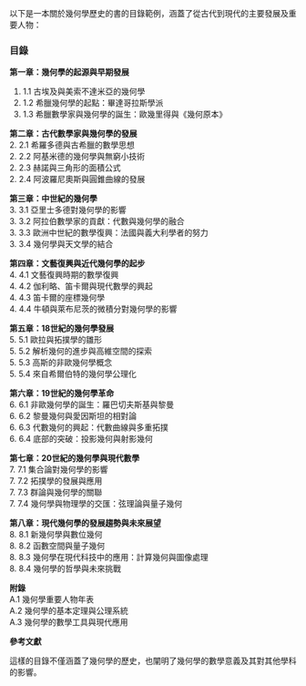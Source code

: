 以下是一本關於幾何學歷史的書的目錄範例，涵蓋了從古代到現代的主要發展及重要人物：

### 目錄

**第一章：幾何學的起源與早期發展**  
1. 1.1 古埃及與美索不達米亞的幾何學  
1. 1.2 希臘幾何學的起點：畢達哥拉斯學派  
1. 1.3 希臘數學家與幾何學的誕生：歐幾里得與《幾何原本》

**第二章：古代數學家與幾何學的發展**  
2. 2.1 希羅多德與古希臘的數學思想  
2. 2.2 阿基米德的幾何學與無窮小技術  
2. 2.3 赫諾與三角形的面積公式  
2. 2.4 阿波羅尼奧斯與圓錐曲線的發展

**第三章：中世紀的幾何學**  
3. 3.1 亞里士多德對幾何學的影響  
3. 3.2 阿拉伯數學家的貢獻：代數與幾何學的融合  
3. 3.3 歐洲中世紀的數學復興：法國與義大利學者的努力  
3. 3.4 幾何學與天文學的結合

**第四章：文藝復興與近代幾何學的起步**  
4. 4.1 文藝復興時期的數學復興  
4. 4.2 伽利略、笛卡爾與現代數學的興起  
4. 4.3 笛卡爾的座標幾何學  
4. 4.4 牛頓與萊布尼茨的微積分對幾何學的影響

**第五章：18世紀的幾何學發展**  
5. 5.1 歐拉與拓撲學的雛形  
5. 5.2 解析幾何的進步與高維空間的探索  
5. 5.3 高斯的非歐幾何學概念  
5. 5.4 來自希爾伯特的幾何學公理化

**第六章：19世紀的幾何學革命**  
6. 6.1 非歐幾何學的誕生：羅巴切夫斯基與黎曼  
6. 6.2 黎曼幾何與愛因斯坦的相對論  
6. 6.3 代數幾何的興起：代數曲線與多重拓撲  
6. 6.4 底部的突破：投影幾何與射影幾何

**第七章：20世紀的幾何學與現代數學**  
7. 7.1 集合論對幾何學的影響  
7. 7.2 拓撲學的發展與應用  
7. 7.3 群論與幾何學的關聯  
7. 7.4 幾何學與物理學的交匯：弦理論與量子幾何

**第八章：現代幾何學的發展趨勢與未來展望**  
8. 8.1 新幾何學與數位幾何  
8. 8.2 函數空間與量子幾何  
8. 8.3 幾何學在現代科技中的應用：計算幾何與圖像處理  
8. 8.4 幾何學的哲學與未來挑戰

**附錄**  
A.1 幾何學重要人物年表  
A.2 幾何學的基本定理與公理系統  
A.3 幾何學的數學工具與現代應用

**參考文獻**

這樣的目錄不僅涵蓋了幾何學的歷史，也闡明了幾何學的數學意義及其對其他學科的影響。